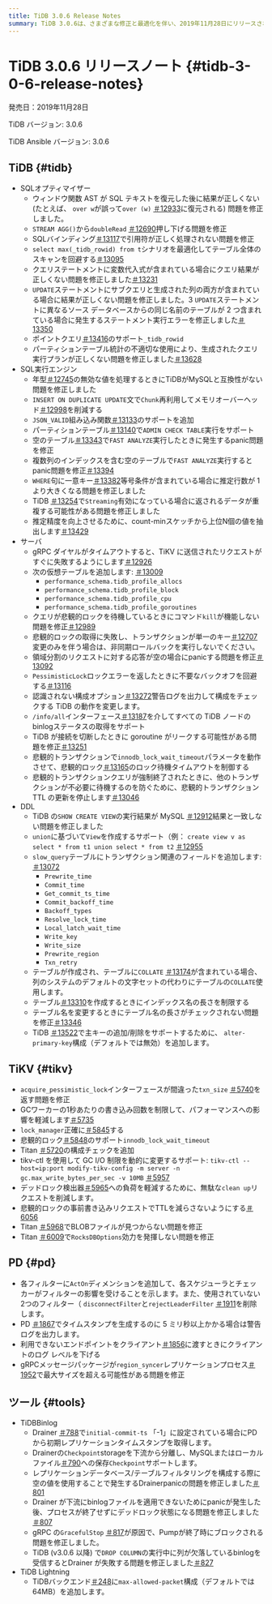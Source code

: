 ```yaml
---
title: TiDB 3.0.6 Release Notes
summary: TiDB 3.0.6は、さまざまな修正と最適化を伴い、2019年11月28日にリリースされました。このリリースには、SQLオプティマイザー、SQL実行エンジン、サーバー、DDL、TiKV、PD、TiDB Binlog、およびTiDB Lightningの改善が含まれています。修正には、ウィンドウ関数ASTの問題、STREAM AGG()`のプッシュダウン、SQLバインディングの引用符の処理などが含まれます。TiKVの改善には、正確な`lock_manager`、`innodb_lock_wait_timeout`のサポート、`tikv-ctl`を使用したGC I/O制限の動的な変更が含まれます。PDの機能強化には、クライアントログレベルの引き下げと、タイムスタンプ生成のための警告ログが含まれます。TiDB BinlogとTiDB Lightningにも修正と改善が加えられました。
---
```


# TiDB 3.0.6 リリースノート {#tidb-3-0-6-release-notes}

発売日：2019年11月28日

TiDB バージョン: 3.0.6

TiDB Ansible バージョン: 3.0.6

## TiDB {#tidb}

-   SQLオプティマイザー
    -   ウィンドウ関数 AST が SQL テキストを復元した後に結果が正しくない (たとえば、 `over w`が誤って`over (w)` [＃12933](https://github.com/pingcap/tidb/pull/12933)に復元される) 問題を修正しました。
    -   `STREAM AGG()`から`doubleRead` [＃12690](https://github.com/pingcap/tidb/pull/12690)押し下げる問題を修正
    -   SQLバインディング[＃13117](https://github.com/pingcap/tidb/pull/13117)で引用符が正しく処理されない問題を修正
    -   `select max(_tidb_rowid) from t`シナリオを最適化してテーブル全体のスキャンを回避する[＃13095](https://github.com/pingcap/tidb/pull/13095)
    -   クエリステートメントに変数代入式が含まれている場合にクエリ結果が正しくない問題を修正しました[＃13231](https://github.com/pingcap/tidb/pull/13231)
    -   `UPDATE`ステートメントにサブクエリと生成された列の両方が含まれている場合に結果が正しくない問題を修正しました。3 `UPDATE`ステートメントに異なるソース データベースからの同じ名前のテーブルが 2 つ含まれている場合に発生するステートメント実行エラーを修正しました[＃13350](https://github.com/pingcap/tidb/pull/13350)
    -   ポイントクエリ[＃13416](https://github.com/pingcap/tidb/pull/13416)のサポート`_tidb_rowid`
    -   パーティションテーブル統計の不適切な使用により、生成されたクエリ実行プランが正しくない問題を修正しました[＃13628](https://github.com/pingcap/tidb/pull/13628)
-   SQL実行エンジン
    -   年型[＃12745](https://github.com/pingcap/tidb/pull/12745)の無効な値を処理するときにTiDBがMySQLと互換性がない問題を修正しました
    -   `INSERT ON DUPLICATE UPDATE`文で`Chunk`再利用してメモリオーバーヘッド[＃12998](https://github.com/pingcap/tidb/pull/12998)を削減する
    -   `JSON_VALID`組み込み関数[＃13133](https://github.com/pingcap/tidb/pull/13133)のサポートを追加
    -   パーティションテーブル[＃13140](https://github.com/pingcap/tidb/pull/13140)で`ADMIN CHECK TABLE`実行をサポート
    -   空のテーブル[＃13343](https://github.com/pingcap/tidb/pull/13343)で`FAST ANALYZE`実行したときに発生するpanic問題を修正
    -   複数列のインデックスを含む空のテーブルで`FAST ANALYZE`実行するとpanic問題を修正[＃13394](https://github.com/pingcap/tidb/pull/13394)
    -   `WHERE`句に一意キー[＃13382](https://github.com/pingcap/tidb/pull/13382)等号条件が含まれている場合に推定行数が 1 より大きくなる問題を修正しました
    -   TiDB [＃13254](https://github.com/pingcap/tidb/pull/13254)で`Streaming`有効になっている場合に返されるデータが重複する可能性がある問題を修正しました
    -   推定精度を向上させるために、count-minスケッチから上位N個の値を抽出します[＃13429](https://github.com/pingcap/tidb/pull/13429)
-   サーバ
    -   gRPC ダイヤルがタイムアウトすると、TiKV に送信されたリクエストがすぐに失敗するようにします[＃12926](https://github.com/pingcap/tidb/pull/12926)
    -   次の仮想テーブルを追加します: [＃13009](https://github.com/pingcap/tidb/pull/13009)
        -   `performance_schema.tidb_profile_allocs`
        -   `performance_schema.tidb_profile_block`
        -   `performance_schema.tidb_profile_cpu`
        -   `performance_schema.tidb_profile_goroutines`
    -   クエリが悲観的ロックを待機しているときにコマンド`kill`が機能しない問題を修正[＃12989](https://github.com/pingcap/tidb/pull/12989)
    -   悲観的ロックの取得に失敗し、トランザクションが単一のキー[＃12707](https://github.com/pingcap/tidb/pull/12707)変更のみを伴う場合は、非同期ロールバックを実行しないでください。
    -   領域分割のリクエストに対する応答が空の場合にpanicする問題を修正[＃13092](https://github.com/pingcap/tidb/pull/13092)
    -   `PessimisticLock`ロックエラーを返したときに不要なバックオフを回避する[＃13116](https://github.com/pingcap/tidb/pull/13116)
    -   認識されない構成オプション[＃13272](https://github.com/pingcap/tidb/pull/13272)警告ログを出力して構成をチェックする TiDB の動作を変更します。
    -   `/info/all`インターフェース[＃13187](https://github.com/pingcap/tidb/pull/13187)を介してすべての TiDB ノードのbinlogステータスの取得をサポート
    -   TiDB が接続を切断したときに goroutine がリークする可能性がある問題を修正[＃13251](https://github.com/pingcap/tidb/pull/13251)
    -   悲観的トランザクションで`innodb_lock_wait_timeout`パラメータを動作させて、悲観的ロック[＃13165](https://github.com/pingcap/tidb/pull/13165)のロック待機タイムアウトを制御する
    -   悲観的トランザクションクエリが強制終了されたときに、他のトランザクションが不必要に待機するのを防ぐために、悲観的トランザクション TTL の更新を停止します[＃13046](https://github.com/pingcap/tidb/pull/13046)
-   DDL
    -   TiDB の`SHOW CREATE VIEW`の実行結果が MySQL [＃12912](https://github.com/pingcap/tidb/pull/12912)結果と一致しない問題を修正しました
    -   `union`に基づいて`View`を作成するサポート（例： `create view v as select * from t1 union select * from t2` [＃12955](https://github.com/pingcap/tidb/pull/12955)
    -   `slow_query`テーブルにトランザクション関連のフィールドを追加します: [＃13072](https://github.com/pingcap/tidb/pull/13072)
        -   `Prewrite_time`
        -   `Commit_time`
        -   `Get_commit_ts_time`
        -   `Commit_backoff_time`
        -   `Backoff_types`
        -   `Resolve_lock_time`
        -   `Local_latch_wait_time`
        -   `Write_key`
        -   `Write_size`
        -   `Prewrite_region`
        -   `Txn_retry`
    -   テーブルが作成され、テーブルに`COLLATE` [＃13174](https://github.com/pingcap/tidb/pull/13174)が含まれている場合、列のシステムのデフォルトの文字セットの代わりにテーブルの`COLLATE`使用します。
    -   テーブル[＃13310](https://github.com/pingcap/tidb/pull/13310)を作成するときにインデックス名の長さを制限する
    -   テーブル名を変更するときにテーブル名の長さがチェックされない問題を修正[＃13346](https://github.com/pingcap/tidb/pull/13346)
    -   TiDB [＃13522](https://github.com/pingcap/tidb/pull/13522)で主キーの追加/削除をサポートするために、 `alter-primary-key`構成（デフォルトでは無効）を追加します。

## TiKV {#tikv}

-   `acquire_pessimistic_lock`インターフェースが間違った`txn_size` [＃5740](https://github.com/tikv/tikv/pull/5740)を返す問題を修正
-   GCワーカーの1秒あたりの書き込み回数を制限して、パフォーマンスへの影響を軽減します[＃5735](https://github.com/tikv/tikv/pull/5735)
-   `lock_manager`正確に[＃5845](https://github.com/tikv/tikv/pull/5845)する
-   悲観的ロック[＃5848](https://github.com/tikv/tikv/pull/5848)のサポート`innodb_lock_wait_timeout`
-   Titan [＃5720](https://github.com/tikv/tikv/pull/5720)の構成チェックを追加
-   tikv-ctl を使用して GC I/O 制限を動的に変更するサポート: `tikv-ctl --host=ip:port modify-tikv-config -m server -n gc.max_write_bytes_per_sec -v 10MB` [＃5957](https://github.com/tikv/tikv/pull/5957)
-   デッドロック検出器[＃5965](https://github.com/tikv/tikv/pull/5965)への負荷を軽減するために、無駄な`clean up`リクエストを削減します。
-   悲観的ロックの事前書き込みリクエストでTTLを減らさないようにする[＃6056](https://github.com/tikv/tikv/pull/6056)
-   Titan [＃5968](https://github.com/tikv/tikv/pull/5968)でBLOBファイルが見つからない問題を修正
-   Titan [＃6009](https://github.com/tikv/tikv/pull/6009)で`RocksDBOptions`効力を発揮しない問題を修正

## PD {#pd}

-   各フィルターに`ActOn`ディメンションを追加して、各スケジューラとチェッカーがフィルターの影響を受けることを示します。また、使用されていない2つのフィルター（ `disconnectFilter`と`rejectLeaderFilter` [＃1911](https://github.com/pingcap/pd/pull/1911)を削除します。
-   PD [＃1867](https://github.com/pingcap/pd/pull/1867)でタイムスタンプを生成するのに 5 ミリ秒以上かかる場合は警告ログを出力します。
-   利用できないエンドポイントをクライアント[＃1856](https://github.com/pingcap/pd/pull/1856)に渡すときにクライアントのログ レベルを下げる
-   gRPCメッセージパッケージが`region_syncer`レプリケーションプロセス[＃1952](https://github.com/pingcap/pd/pull/1952)で最大サイズを超える可能性がある問題を修正

## ツール {#tools}

-   TiDBBinlog
    -   Drainer [＃788](https://github.com/pingcap/tidb-binlog/pull/788)で`initial-commit-ts` 「-1」に設定されている場合にPDから初期レプリケーションタイムスタンプを取得します。
    -   Drainerの`Checkpoint`storageを下流から分離し、MySQLまたはローカルファイル[＃790](https://github.com/pingcap/tidb-binlog/pull/790)への保存`Checkpoint`サポートします。
    -   レプリケーションデータベース/テーブルフィルタリングを構成する際に空の値を使用することで発生するDrainerpanicの問題を修正しました[＃801](https://github.com/pingcap/tidb-binlog/pull/801)
    -   Drainer が下流にbinlogファイルを適用できないためにpanicが発生した後、プロセスが終了せずにデッドロック状態になる問題を修正しました[＃807](https://github.com/pingcap/tidb-binlog/pull/807)
    -   gRPC の`GracefulStop` [＃817](https://github.com/pingcap/tidb-binlog/pull/817)が原因で、Pumpが終了時にブロックされる問題を修正しました。
    -   TiDB (v3.0.6 以降) で`DROP COLUMN`の実行中に列が欠落しているbinlogを受信するとDrainer が失敗する問題を修正しました[＃827](https://github.com/pingcap/tidb-binlog/pull/827)
-   TiDB Lightning
    -   TiDBバックエンド[＃248](https://github.com/pingcap/tidb-lightning/pull/248)に`max-allowed-packet`構成（デフォルトでは64MB）を追加します。
